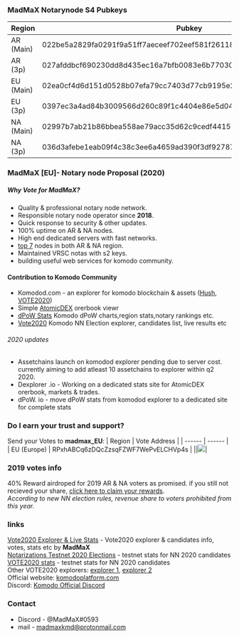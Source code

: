 ### MadMaX Notarynode S4 Pubkeys

| Region | Pubkey |
| ------ | ------ |
| AR (Main) | 022be5a2829fa0291f9a51ff7aeceef702eef581f2611887c195e29da49092e6de |
| AR (3p) | 027afddbcf690230dd8d435ec16a7bfb0083e6b77030f763437f291dfc40a579d0 |
| EU (Main) | 02ea0cf4d6d151d0528b07efa79cc7403d77cb9195e2e6c8374f5074b9a787e287 |
| EU (3p) | 0397ec3a4ad84b3009566d260c89f1c4404e86e5d044964747c9371277e38f5995 |
| NA (Main) | 02997b7ab21b86bbea558ae79acc35d62c9cedf441578f78112f986d72e8eece08 |
| NA (3p) | 036d3afebe1eab09f4c38c3ee6a4659ad390f3df92787c11437a58c59a29e408e6 |



### MadMaX [EU]- Notary node Proposal (2020)

##### Why Vote for MadMaX? ###
- Quality & professional notary node network.
- Responsible notary node operator since **2018**.
- Quick response to security & other updates.
- 100% uptime on AR & NA nodes.
- High end dedicated servers with fast networks.
- [top 7](https://komodostats.com/nn) nodes in both AR & NA region.
- Maintained VRSC notas with s2 keys.
- building useful web services for komodo community.

#### Contribution to Komodo Community ###
- Komodod.com - an explorer for komodo blockchain & assets ([Hush](https://hush3.komodod.com), [VOTE2020](https://vote2020.komodod.com))
- Simple [AtomicDEX](https://komodod.com/atomicdex/orderbook) orerbook viewr
- [dPoW Stats](https://komodod.com/atomicdex/orderbook) Komodo dPoW charts,region stats,notary rankings etc.
- [Vote2020](https://vote2020.komodod.com) Komodo NN Election explorer, candidates list, live results etc

###### 2020 updates #######
- Assetchains launch on komodod explorer pending due to server cost. currently aiming to add atleast 10 assetchains to explorer within q2 2020.
- Dexplorer .io - Working on a dedicated stats site for AtomicDEX orerbook, markets & trades.
- dPoW. io - move dPoW stats from komodod explorer to a dedicated site for complete stats


### Do I earn your trust and support? ###
Send your Votes to **madmax_EU**: 
| Region | Vote Address |
| ------ | ------ |
| EU (Europe) | RPxhABCq6zDQcZzsqFZWF7WePvELCHVp4s |
||![](https://github.com/codeGyte/NotaryNodes/raw/master/season4/candidates/madmax/qrcode.png)|

### 2019 votes info
40% Reward airdroped for 2019 AR & NA voters as promised.
if you still not recieved your share, [click here to claim your rewards](https://komodod.com/madmax/rewards).
<br/>
*According to new NN election rules, revenue share to voters prohibited from this year.*

### links
[Vote2020 Explorer & Live Stats](https://vote2020.komodod.com) - Vote2020 explorer & candidates info, votes, stats etc by **MadMaX**<br/>
[Notarizations Testnet 2020 Elections](https://dexstats.info/testnet.php) - testnet stats for NN 2020 candidates<br/>
[VOTE2020 stats](https://dexstats.info/testnet.php) - testnet stats for NN 2020 candidates<br/>
Other VOTE2020 explorers: [explorer 1](https://vote2020.explorer.dexstats.info/), [explorer 2](https://vote.kmdexplorer.io/)<br/>
Official website: [komodoplatform.com](https://komodoplatform.com)<br/>
Discord: [Komodo Official Discord](https://discord.gg/KnPHfK)<br/>


### Contact
+ Discord - @MadMaX#0593
+ mail - madmaxkmd@protonmail.com
